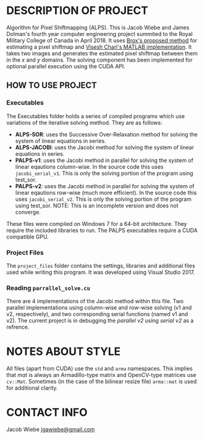 # DESCRIPTION OF PROJECT
Algorithm for Pixel Shiftmapping (ALPS). This is Jacob Wiebe and James Dolman's fourth year computer engineering project summited to the Royal Military College of Canada in April 2018. It uses [Brox's proposed method](http://www.mia.uni-saarland.de/Publications/brox-eccv04-of.pdf) for estimating a pixel shiftmap and [Visesh Chari's MATLAB implementation](https://www.mathworks.com/matlabcentral/fileexchange/17500-high-accuracy-optical-flow). It takes two images and generates the estimated pixel shiftmap between them in the *x* and *y* domains. The solving component has been implemented for optional parallel execution using the CUDA API.

## HOW TO USE PROJECT

### Executables
The Executables folder holds a series of compiled programs which use variations of the iterative solving method. They are as follows:
* **ALPS-SOR**: uses the Successive Over-Relaxation method for solving the system of linear equations in series.
* **ALPS-JACOBI**: uses the Jacobi method for solving the system of linear equations in series.
* **PALPS-v1**: uses the Jacobi method in parallel for solving the system of linear eqautions column-wise. In the source code this uses `jacobi_serial_v1`. This is only the solving portion of the program using test_sor.
* **PALPS-v2**: uses the Jacobi method in parallel for solving the system of linear eqautions row-wise (much more efficient). In the source code this uses `jacobi_serial_v2`. This is only the solving portion of the program using test_sor. NOTE: This is an incomplete version and does not converge.

These files were compiled on Windows 7 for a 64-bit architecture. They require the included libraries to run. The PALPS executables require a CUDA compatible GPU.

### Project Files
The `project_files` folder contains the settings, libraries and additional files used while writing this program. It was developed using Visual Studio 2017.

### Reading `parrallel_solve.cu`
There are 4 implementations of the Jacobi method within this file. Two parallel implementations using column-wise and row-wise solving (v1 and v2, respectively), and two corresponding serial functions (named v1 and v2). The current project is in debugging the *parallel v2* using *serial v2* as a refrence.

# NOTES ABOUT STYLE
All files (apart from CUDA) use the `std` and `arma` namespaces. This implies that *mat* is always an Armadillo-type matrix and OpenCV-type matrices use `cv::Mat`. Sometimes (in the case of the bilinear resize file) `arma::mat` is used for additional clarity.

# CONTACT INFO
Jacob Wiebe jgawiebe@gmail.com


